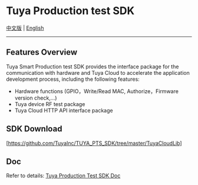 # Tuya Production test SDK

[中文版](https://github.com/TuyaInc/TUYA_PTS_SDK/blob/master/README_zh.md) | [English](https://github.com/TuyaInc/TUYA_PTS_SDK/blob/master/README.md)

------

## Features Overview

Tuya Smart Production test SDK provides the interface package for the communication with hardware and Tuya Cloud to accelerate the application development process, including the following features:

- Hardware functions (GPIO，Write/Read MAC, Authorize，Firmware version check,...)
- Tuya device RF test package
- Tuya Cloud HTTP API interface package

## SDK Download

[https://github.com/TuyaInc/TUYA_PTS_SDK/tree/master/TuyaCloudLib]

## Doc

Refer to details: [Tuya Production Test SDK Doc](<https://developer.tuya.com/cn/docs/iot/smart-production/production-test-solution/production-test-solution?id=Ka5nxrkr6mdkj>)

